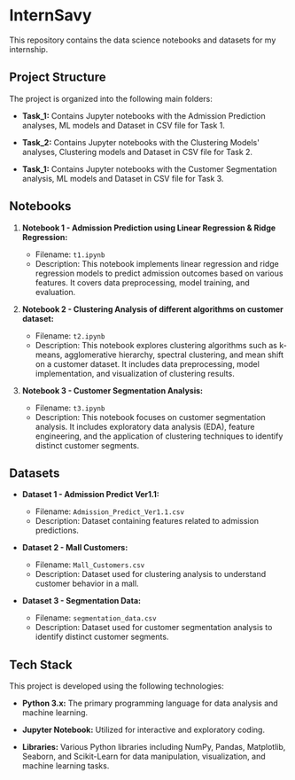 # InternSavy

This repository contains the data science notebooks and datasets for my internship.

## Project Structure

The project is organized into the following main folders:

- **Task_1:** Contains Jupyter notebooks with the Admission Prediction analyses, ML models and Dataset in CSV file for Task 1.

- **Task_2:** Contains Jupyter notebooks with the Clustering Models' analyses, Clustering models and Dataset in CSV file for Task 2.

- **Task_1:** Contains Jupyter notebooks with the Customer Segmentation analysis, ML models and Dataset in CSV file for Task 3.


## Notebooks

1. **Notebook 1 - Admission Prediction using Linear Regression & Ridge Regression:**
   - Filename: `t1.ipynb`
   - Description: This notebook implements linear regression and ridge regression models to predict admission outcomes based on various features. It covers data preprocessing, model training, and evaluation.

2. **Notebook 2 - Clustering Analysis of different algorithms on customer dataset:**
   - Filename: `t2.ipynb`
   - Description: This notebook explores clustering algorithms such as k-means, agglomerative hierarchy, spectral clustering, and mean shift on a customer dataset. It includes data preprocessing, model implementation, and visualization of clustering results.

3. **Notebook 3 - Customer Segmentation Analysis:**
   - Filename: `t3.ipynb`
   - Description: This notebook focuses on customer segmentation analysis. It includes exploratory data analysis (EDA), feature engineering, and the application of clustering techniques to identify distinct customer segments.


## Datasets

- **Dataset 1 - Admission Predict Ver1.1:**
  - Filename: `Admission_Predict_Ver1.1.csv`
  - Description: Dataset containing features related to admission predictions.

- **Dataset 2 - Mall Customers:**
  - Filename: `Mall_Customers.csv`
  - Description: Dataset used for clustering analysis to understand customer behavior in a mall.

- **Dataset 3 - Segmentation Data:**
  - Filename: `segmentation_data.csv`
  - Description: Dataset used for customer segmentation analysis to identify distinct customer segments.


## Tech Stack

This project is developed using the following technologies:

- **Python 3.x:** The primary programming language for data analysis and machine learning.

- **Jupyter Notebook:** Utilized for interactive and exploratory coding.

- **Libraries:** Various Python libraries including NumPy, Pandas, Matplotlib, Seaborn, and Scikit-Learn for data manipulation, visualization, and machine learning tasks.

